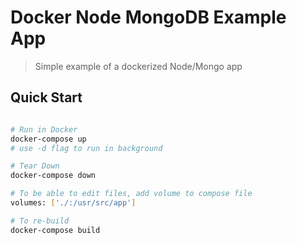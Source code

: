 # Docker Node MongoDB Example App

> Simple example of a dockerized Node/Mongo app

## Quick Start

```sh

# Run in Docker
docker-compose up
# use -d flag to run in background

# Tear Down
docker-compose down

# To be able to edit files, add volume to compose file
volumes: ['./:/usr/src/app']

# To re-build
docker-compose build

```